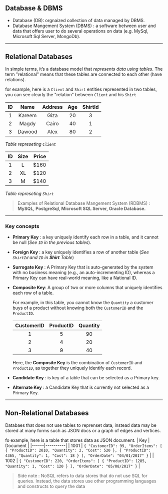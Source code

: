## Database & DBMS
- Database (DB): orgnaized collection of data managed by DBMS.
- Database Mangement System (DBMS) : a software between user and data that offers user to do several operations on data (e.g. MySql, Microsoft Sql Server, MongoDb).
---
## Relational Databases
In simple terms, it’s a database model that *represents data using tables*. The term "relational" means that these tables are connected to each other (have relations).

for example, here is a ```Client``` and ```Shirt``` entities represented in two tables, you can see clearly the "relation" between ```Client``` and his ```Shirt```

|  ID |  Name  | Address | Age | ShirtId |
| :-: | :----: | :-----: | :-: | :------: |
|  1  | Kareem |   Giza  |  20 |     3    |
|  2  |  Magdy |  Cairo  |  40 |     1    |
|  3  | Dawood |   Alex  |  80 |     2    |

*Table represeting ```Client```*

|  ID | Size | Price |
| :-: | :--: | ----: |
|  1  |   L  | \$160 |
|  2  |  XL  | \$120 |
|  3  |   M  | \$140 |

*Table represeting ```Shirt```*

> Examples of Relational Database Mangement System (RDBMS) : **MySQL, PostgreSql, Microsoft SQL Server, Oracle Database.**
---
### Key concepts 
- **Primary Key** : a key uniquely identify each row in a table, and it cannot be null (*See ```ID``` in the previous tables*).

- **Foreign Key** : a key uniquely identifies a row of another table (*See ```ShirtId``` and ```ID``` in **Shirt** Table*)

- **Surrogate Key** : A Primary Key that is auto-generated by the system with no business meaning (e.g., an auto-incrementing ID), whereas a Primary Key can have real-world meaning, like a National ID.

- **Composite Key**: A group of two or more columns that uniquely identifies each row of a table.

  For example, in this table, you cannot know the `Quantity` a customer buys of a product without knowing both the `CustomerID` and the `ProductID`.

  | **CustomerID** | **ProductID** | **Quantity** |
  |:--------------:|:-------------:|:------------:|
  |       1       |       5       |      90      |
  |       2       |       4       |      20      |
  |       3       |       9       |      40      |

  Here, the **Composite Key** is the combination of `CustomerID` and `ProductID`, as together they uniquely identify each record.


- **Candidate Key** : is key of a table that can be selected as a Primary key.
- **Alternate Key** : a Candidate Key that is currently not selected as a Primary Key.

---
## Non-Relational Databases
Databaes that does not use tables to reprenset data, instead data may be stored at many forms such as JSON docs or a graph of edges and vertices.

fo example, here is a table that stores data as JSON document.
| Key  | Document |
|------|----------|
| 1001 | ```{ "CustomerID": 99, "OrderItems": [ { "ProductID": 2010, "Quantity": 2, "Cost": 520 }, { "ProductID": 4365, "Quantity": 1, "Cost": 18 } ], "OrderDate": "04/01/2017" }``` |
| 1002 | ```{ "CustomerID": 220, "OrderItems": [ { "ProductID": 1285, "Quantity": 1, "Cost": 120 } ], "OrderDate": "05/08/2017" }``` |

> Side note :  NoSQL refers to data stores that do not use SQL for queries. Instead, the data stores use other programming languages and constructs to query the data



